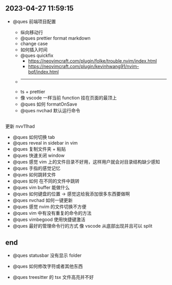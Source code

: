 ## 2023-04-27 11:59:15

- @ques 前端项目配置

  - 纵向移动行
  - @ques prettier format markdown
  - change case
  - 如何插入时间
  - @ques quickfix
    - https://neovimcraft.com/plugin/folke/trouble.nvim/index.html
    - https://neovimcraft.com/plugin/kevinhwang91/nvim-bqf/index.html
  - ***
  - ts + prettier
  - 像 vscode 一样当前 function 挂在页面的最顶上
  - @ques 如何 formatOnSave
  - @ques nvchad 默认运行命令
## 

更新 nvv11had

- @ques 如何切换 tab
- @ques reveal in sidebar in vim
- @ques 复制文件夹 + 粘贴
- @ques 快速关闭 window
- @ques 感觉 vim 上的文件目录不好用，这样用户就会对目录结构缺少感知
- @ques 手指的感觉记忆
- @ques 如何跳转文件
- @ques 如何 在不同的文件中跳转
- @ques vim buffer 能做什么
- @ques 如何键盘的位置 -> 感觉这给我添加很多东西要做啊
- @ques nvchad 如何一键更新
- @ques 感觉 nvim 的文件切换不方便
- @ques vim 中有没有重复的命令的方法
- @ques vimbegood 使用快捷键激活
- @ques 最好的管理命令行的方式 像 vscode 从底部出现并且可以 split

## end

- @ques statusbar 没有显示 folder

- @ques 如何修改字符或者其他东西

- @ques treesitter 的 tsx 文件高亮并不好
